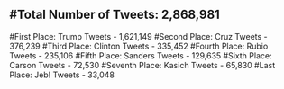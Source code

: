 #Total Number of Tweets: 2,868,981 
---
#First Place: Trump Tweets - 1,621,149
#Second Place: Cruz Tweets - 376,239
#Third Place: Clinton Tweets - 335,452
#Fourth Place: Rubio Tweets - 235,106
#Fifth Place: Sanders Tweets - 129,635
#Sixth Place: Carson Tweets - 72,530
#Seventh Place: Kasich Tweets - 65,830
#Last Place: Jeb! Tweets - 33,048
